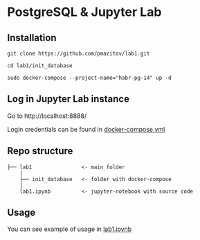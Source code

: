 # PostgreSQL & Jupyter Lab

## Installation  

```
git clone https://github.com/pmazitov/lab1.git

cd lab1/init_database

sudo docker-compose --project-name="habr-pg-14" up -d
```
    
## Log in Jupyter Lab instance
Go to http://localhost:8888/

Login credentials can be found in [docker-compose.yml](./init_database/docker-compose.yml)


## Repo structure

    ├── lab1                <- main folder
        |
        ├── init_database   <- folder with docker-compose
        |        
        lab1.ipynb          <- jupyter-notebook with source code


## Usage

You can see example of usage in [lab1.ipynb](./lab1.ipynb)